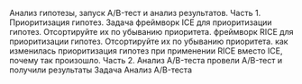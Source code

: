 
Анализ гипотезы, запуск A/B-тест и анализ результатов. 
Часть 1. Приоритизация гипотез.
Задача
фреймворк ICE для приоритизации гипотез. Отсортируйте их по убыванию приоритета.
фреймворк RICE для приоритизации гипотез. Отсортируйте их по убыванию приоритета.
как изменилась приоритизация гипотез при применении RICE вместо ICE, почему так произошло.
Часть 2. Анализ A/B-теста
провели A/B-тест и получили результаты
Задача
Анализ A/B-теста
